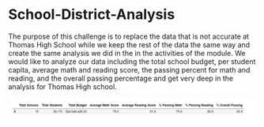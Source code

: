 # School-District-Analysis

The purpose of this challenge is to replace the data that is not accurate at Thomas High School while we keep the rest of the data the same way and create the same analysis we did in the in the activities of the module. We would like to analyze our data including the total school budget, per student capita, average math and reading score, the passing percent for math and reading, and the overall passing percentage and get very deep in the analysis for Thomas High school.


![Aanalysis](Resources/District_Summary.png) 
